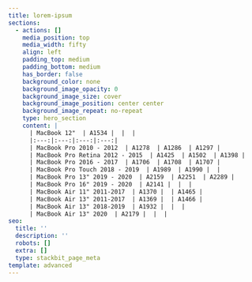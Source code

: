 ```yaml
---
title: lorem-ipsum
sections:
  - actions: []
    media_position: top
    media_width: fifty
    align: left
    padding_top: medium
    padding_bottom: medium
    has_border: false
    background_color: none
    background_image_opacity: 0
    background_image_size: cover
    background_image_position: center center
    background_image_repeat: no-repeat
    type: hero_section
    content: |
      | MacBook 12"  | A1534 |  |  |
      |:---:|:---:|:---:|:---:|
      | MacBook Pro 2010 - 2012  | A1278  | A1286  | A1297 |
      | MacBook Pro Retina 2012 - 2015  | A1425  | A1502  | A1398 |
      | MacBook Pro 2016 - 2017  | A1706  | A1708  | A1707 |
      | MacBook Pro Touch 2018 - 2019  | A1989  | A1990 |  |
      | MacBook Pro 13" 2019 - 2020  | A2159  | A2251  | A2289 |
      | MacBook Pro 16" 2019 - 2020  | A2141 |  |  |
      | MacBook Air 11" 2011-2017  | A1370 |  | A1465 |
      | MacBook Air 13" 2011-2017  | A1369 |  | A1466 |
      | MacBook Air 13" 2018-2019  | A1932 |  |  |
      | MacBook Air 13" 2020  | A2179 |  |  |
seo:
  title: ''
  description: ''
  robots: []
  extra: []
  type: stackbit_page_meta
template: advanced
---
```

